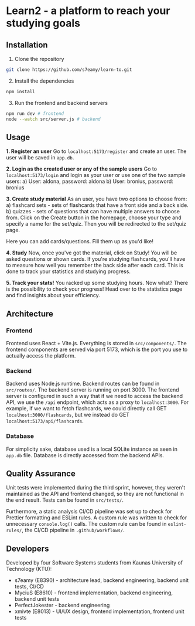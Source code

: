 # Learn2 - a platform to reach your studying goals

## Installation
1. Clone the repository
```bash
git clone https://github.com/s7eamy/learn-to.git
```

2. Install the dependencies
```bash
npm install
```

3. Run the frontend and backend servers
```bash
npm run dev # frontend
node --watch src/server.js # backend
```

## Usage

**1. Register an user**
Go to `localhost:5173/register` and create an user. The user will be saved in `app.db`.

**2. Login as the created user or any of the sample users**
Go to `localhost:5173/login` and login as your user or use one of the two sample users:
a) User: aldona, password: aldona
b) User: bronius, password: bronius

**3. Create study material**
As an user, you have two options to choose from:
a) flashcard sets - sets of flashcards that have a front side and a back side. 
b) quizzes - sets of questions that can have multiple answers to choose from.
Click on the Create button in the homepage, choose your type and specify a name for the set/quiz. Then you will be redirected to the set/quiz page.

Here you can add cards/questions. Fill them up as you'd like!

**4. Study**
Now, once you've got the material, click on Study! You will be asked questions or shown cards. If you're studying flashcards, you'll have to measure how well you remember the back side after each card. This is done to track your statistics and studying progress.

**5. Track your stats!**
You racked up some studying hours. Now what?
There is the possibility to check your progress! Head over to the statistics page and find insights about your efficiency.

## Architecture

### Frontend
Frontend uses React + Vite.js. Everything is stored in `src/components/`. The frontend components are served via port 5173, which is the port you use to actually access the platform. 

### Backend
Backend uses Node.js runtime. Backend routes can be found in `src/routes/`. The backend server is running on port 3000. The frontend server is configured in such a way that if we need to access the backend API, we use the `/api` endpoint, which acts as a proxy to `localhost:3000`. For example, if we want to fetch flashcards, we could directly call GET `localhost:3000/flashcards`, but we instead do GET `localhost:5173/api/flashcards`.

### Database
For simplicity sake, database used is a local SQLite instance as seen in `app.db` file. Database is directly accessed from the backend APIs.

## Quality Assurance

Unit tests were implemented during the third sprint, however, they weren't maintained as the API and frontend changed, so they are not functional in the end result. Tests can be found in `src/tests/`.

Furthermore, a static analysis CI/CD pipeline was set up to check for Prettier formatting and ESLint rules. A custom rule was written to check for unnecessary `console.log()` calls. The custom rule can be found in `eslint-rules/`, the CI/CD pipeline in `.github/workflows/`. 

## Developers

Developed by four Software Systems students from Kaunas University of Technology (KTU):
* s7eamy (E8390) - architecture lead, backend engineering, backend unit tests, CI/CD
* MyciuS (E8610) - frontend implementation, backend engineering, backend unit tests
* PerfectJokester - backend engineering
* xmivte (E8013) - UI/UX design, frontend implementation, frontend unit tests


